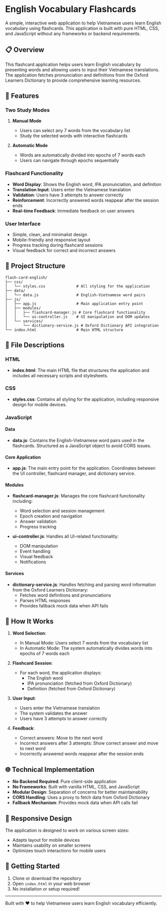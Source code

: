 # English Vocabulary Flashcards

A simple, interactive web application to help Vietnamese users learn English vocabulary using flashcards. This application is built with pure HTML, CSS, and JavaScript without any frameworks or backend requirements.

## 📋 Overview

This flashcard application helps users learn English vocabulary by presenting words and allowing users to input their Vietnamese translations. The application fetches pronunciation and definitions from the Oxford Learners Dictionary to provide comprehensive learning resources.

## 🚀 Features

### Two Study Modes

1. **Manual Mode**
   - Users can select any 7 words from the vocabulary list
   - Study the selected words with interactive flashcards

2. **Automatic Mode**
   - Words are automatically divided into epochs of 7 words each
   - Users can navigate through epochs sequentially

### Flashcard Functionality

- **Word Display**: Shows the English word, IPA pronunciation, and definition
- **Translation Input**: Users enter the Vietnamese translation
- **Validation**: Users have 3 attempts to answer correctly
- **Reinforcement**: Incorrectly answered words reappear after the session ends
- **Real-time Feedback**: Immediate feedback on user answers

### User Interface

- Simple, clean, and minimalist design
- Mobile-friendly and responsive layout
- Progress tracking during flashcard sessions
- Visual feedback for correct and incorrect answers

## 📁 Project Structure

```
flash-card-english/
├── css/
│   └── styles.css              # All styling for the application
├── data/
│   └── data.js                 # English-Vietnamese word pairs
├── js/
│   ├── app.js                  # Main application entry point
│   ├── modules/
│   │   ├── flashcard-manager.js # Core flashcard functionality
│   │   └── ui-controller.js    # UI manipulation and DOM updates
│   └── services/
│       └── dictionary-service.js # Oxford Dictionary API integration
└── index.html                  # Main HTML structure
```

## 📄 File Descriptions

### HTML

- **index.html**: The main HTML file that structures the application and includes all necessary scripts and stylesheets.

### CSS

- **styles.css**: Contains all styling for the application, including responsive design for mobile devices.

### JavaScript

#### Data

- **data.js**: Contains the English-Vietnamese word pairs used in the flashcards. Structured as a JavaScript object to avoid CORS issues.

#### Core Application

- **app.js**: The main entry point for the application. Coordinates between the UI controller, flashcard manager, and dictionary service.

#### Modules

- **flashcard-manager.js**: Manages the core flashcard functionality including:
  - Word selection and session management
  - Epoch creation and navigation
  - Answer validation
  - Progress tracking

- **ui-controller.js**: Handles all UI-related functionality:
  - DOM manipulation
  - Event handling
  - Visual feedback
  - Notifications

#### Services

- **dictionary-service.js**: Handles fetching and parsing word information from the Oxford Learners Dictionary:
  - Fetches word definitions and pronunciations
  - Parses HTML responses
  - Provides fallback mock data when API fails

## 🔧 How It Works

1. **Word Selection**:
   - In Manual Mode: Users select 7 words from the vocabulary list
   - In Automatic Mode: The system automatically divides words into epochs of 7 words each

2. **Flashcard Session**:
   - For each word, the application displays:
     - The English word
     - IPA pronunciation (fetched from Oxford Dictionary)
     - Definition (fetched from Oxford Dictionary)

3. **User Input**:
   - Users enter the Vietnamese translation
   - The system validates the answer
   - Users have 3 attempts to answer correctly

4. **Feedback**:
   - Correct answers: Move to the next word
   - Incorrect answers after 3 attempts: Show correct answer and move to next word
   - Incorrectly answered words reappear after the session ends

## 🌐 Technical Implementation

- **No Backend Required**: Pure client-side application
- **No Frameworks**: Built with vanilla HTML, CSS, and JavaScript
- **Modular Design**: Separation of concerns for better maintainability
- **CORS Handling**: Uses a proxy to fetch data from Oxford Dictionary
- **Fallback Mechanism**: Provides mock data when API calls fail

## 📱 Responsive Design

The application is designed to work on various screen sizes:
- Adapts layout for mobile devices
- Maintains usability on smaller screens
- Optimizes touch interactions for mobile users

## 🚀 Getting Started

1. Clone or download the repository
2. Open `index.html` in your web browser
3. No installation or setup required!

---

Built with ❤️ to help Vietnamese users learn English vocabulary efficiently.
